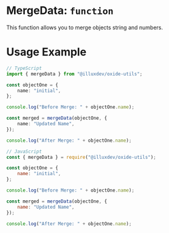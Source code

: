 # MergeData: `function`

This function allows you to merge objects string and numbers.

# Usage Example

```ts
// TypeScript
import { mergeData } from "@illuxdev/oxide-utils";

const objectOne = {
	name: "initial",
};

console.log("Before Merge: " + objectOne.name);

const merged = mergeData(objectOne, {
	name: "Updated Name",
});

console.log("After Merge: " + objectOne.name);
```

```js
// JavaScript
const { mergeData } = require("@illuxdev/oxide-utils");

const objectOne = {
	name: "initial",
};

console.log("Before Merge: " + objectOne.name);

const merged = mergeData(objectOne, {
	name: "Updated Name",
});

console.log("After Merge: " + objectOne.name);
```
